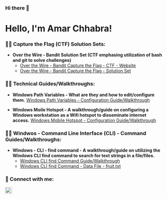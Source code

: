 ### Hi there 👋
<h1>Hello, I'm Amar Chhabra!</h1>

### 👨‍💻 Capture the Flag (CTF) Solution Sets:
- <b>Over the Wire - Bandit Solution Set (CTF emphasing utilization of bash and git to solve challenges)</b>
  - [Over the Wire - Bandit Capture the Flag - CTF - Website](https://overthewire.org/wargames/bandit/)
  - [Over the Wire - Bandit Capture the Flag - Solution Set](https://github.com/achhabra77/OTW_Bandit_Solution_Set)

### 👨‍💻 Technical Guides/Walkthroughs:
- <b>Windows Path Variables - What are they and how to edit/configure them.</b>  [Windows Path Variables - Configuration Guide/Walkthrough](https://github.com/achhabra77/Windows_Path_Variable)


- <b>Windows Moile Hotspot - A walkthrough/guide on configuring a Windows workstation as a Wifi hotspot to disseminate internet access.</b>  [Windows Mobile Hotspot - Configuration Guide/Walkthrough](https://github.com/achhabra77/Windows_Mobile_Hotspot/blob/main/Windows%20Mobile%20Hotspot.pdf)

### 👨‍💻 Windwos - Command Line Interface (CLI) - Command Guides/Walkthroughs:
- <b>Windows - CLI - find command - A walkthrough/guide on utilizing the Windows CLI find command to search for text strings in a file/files.</b>
  - [Windows CLI find Command Guide/Walkthrough](https://github.com/achhabra77/Windows_CLI_find_command/blob/main/Windows_Find_Command.pdf)
  - [Windows CLI find Command - Data File - fruit.txt](https://github.com/achhabra77/Windows_CLI_find_command/blob/main/fruit.txt)


### 🤳 Connect with me:

[<img align="left" alt="codeSTACKr | LinkedIn" width="22px" src="https://cdn.jsdelivr.net/npm/simple-icons@v3/icons/linkedin.svg" />][linkedin]

[twitter]: https://twitter.com/________
[youtube]: https://www.youtube.com/c/________
[instagram]: https://www.instagram.com/________
[linkedin]: https://linkedin.com/in/amar-chhabra-9942b83/

<!--
**achhabra77/achhabra77** is a ✨ _special_ ✨ repository because its `README.md` (this file) appears on your GitHub profile.
